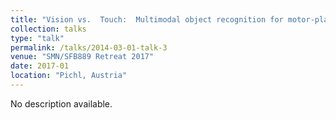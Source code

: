 ```yaml
---
title: "Vision vs.  Touch:  Multimodal object recognition for motor-planning in the primate brain"
collection: talks
type: "talk"
permalink: /talks/2014-03-01-talk-3
venue: "SMN/SFB889 Retreat 2017"
date: 2017-01
location: "Pichl, Austria"
---
```


No description available.

